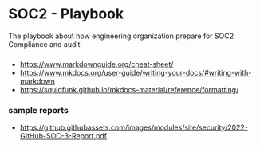 # SOC2 - Playbook
The playbook about how engineering organization prepare for SOC2 Compliance and audit

### 

- https://www.markdownguide.org/cheat-sheet/
- https://www.mkdocs.org/user-guide/writing-your-docs/#writing-with-markdown
- https://squidfunk.github.io/mkdocs-material/reference/formatting/

### sample reports
- https://github.githubassets.com/images/modules/site/security/2022-GitHub-SOC-3-Report.pdf
